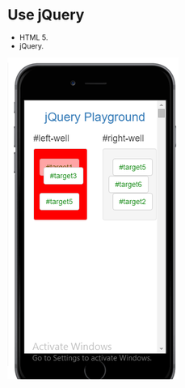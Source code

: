 # Use jQuery
- HTML 5. 
- jQuery.

![Alt text](https://github.com/walejandromt/Use-jQuery/blob/master/img.png "Optional title")
